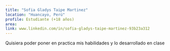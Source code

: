 ```yaml
---
title: "Sofia Gladys Taipe Martinez"
location: "Huancayo, Perú"
profile: Estudiante (+18 años)
area: 
link: www.linkedin.com/in/sofia-gladys-taipe-martinez-93b23a312
---
```


Quisiera poder poner en practica mis habilidades y lo desarrollado en clase